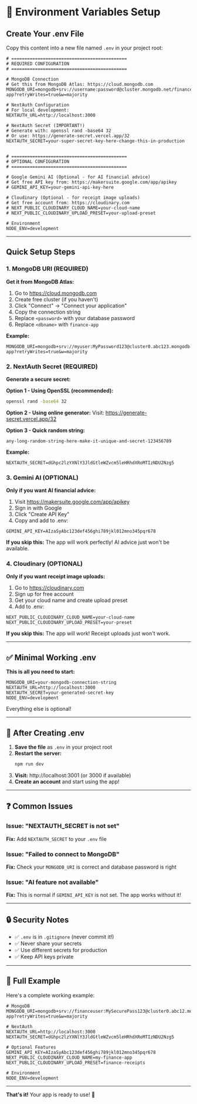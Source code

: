 # 🔧 Environment Variables Setup

## Create Your .env File

Copy this content into a new file named `.env` in your project root:

```env
# ============================================
# REQUIRED CONFIGURATION
# ============================================

# MongoDB Connection
# Get this from MongoDB Atlas: https://cloud.mongodb.com
MONGODB_URI=mongodb+srv://username:password@cluster.mongodb.net/finance-app?retryWrites=true&w=majority

# NextAuth Configuration
# For local development:
NEXTAUTH_URL=http://localhost:3000

# NextAuth Secret (IMPORTANT!)
# Generate with: openssl rand -base64 32
# Or use: https://generate-secret.vercel.app/32
NEXTAUTH_SECRET=your-super-secret-key-here-change-this-in-production


# ============================================
# OPTIONAL CONFIGURATION
# ============================================

# Google Gemini AI (Optional - for AI financial advice)
# Get free API key from: https://makersuite.google.com/app/apikey
# GEMINI_API_KEY=your-gemini-api-key-here

# Cloudinary (Optional - for receipt image uploads)
# Get free account from: https://cloudinary.com
# NEXT_PUBLIC_CLOUDINARY_CLOUD_NAME=your-cloud-name
# NEXT_PUBLIC_CLOUDINARY_UPLOAD_PRESET=your-upload-preset

# Environment
NODE_ENV=development
```

---

## Quick Setup Steps

### 1. **MongoDB URI** (REQUIRED)

**Get it from MongoDB Atlas:**
1. Go to https://cloud.mongodb.com
2. Create free cluster (if you haven't)
3. Click "Connect" → "Connect your application"
4. Copy the connection string
5. Replace `<password>` with your database password
6. Replace `<dbname>` with `finance-app`

**Example:**
```env
MONGODB_URI=mongodb+srv://myuser:MyPassword123@cluster0.abc123.mongodb.net/finance-app?retryWrites=true&w=majority
```

### 2. **NextAuth Secret** (REQUIRED)

**Generate a secure secret:**

**Option 1 - Using OpenSSL (recommended):**
```bash
openssl rand -base64 32
```

**Option 2 - Using online generator:**
Visit: https://generate-secret.vercel.app/32

**Option 3 - Quick random string:**
```
any-long-random-string-here-make-it-unique-and-secret-123456789
```

**Example:**
```env
NEXTAUTH_SECRET=dGhpc2lzYXNlY3JldGtleWZvcm5leHRhdXRoMTIzNDU2Nzg5
```

### 3. **Gemini AI** (OPTIONAL)

**Only if you want AI financial advice:**

1. Visit https://makersuite.google.com/app/apikey
2. Sign in with Google
3. Click "Create API Key"
4. Copy and add to .env:
```env
GEMINI_API_KEY=AIzaSyAbc123def456ghi789jkl012mno345pqr678
```

**If you skip this:** The app will work perfectly! AI advice just won't be available.

### 4. **Cloudinary** (OPTIONAL)

**Only if you want receipt image uploads:**

1. Go to https://cloudinary.com
2. Sign up for free account
3. Get your cloud name and create upload preset
4. Add to .env:
```env
NEXT_PUBLIC_CLOUDINARY_CLOUD_NAME=your-cloud-name
NEXT_PUBLIC_CLOUDINARY_UPLOAD_PRESET=your-preset
```

**If you skip this:** The app will work! Receipt uploads just won't work.

---

## ✅ Minimal Working .env

**This is all you need to start:**

```env
MONGODB_URI=your-mongodb-connection-string
NEXTAUTH_URL=http://localhost:3000
NEXTAUTH_SECRET=your-generated-secret-key
NODE_ENV=development
```

Everything else is optional!

---

## 🚀 After Creating .env

1. **Save the file** as `.env` in your project root
2. **Restart the server:**
   ```bash
   npm run dev
   ```
3. **Visit:** http://localhost:3001 (or 3000 if available)
4. **Create an account** and start using the app!

---

## ❓ Common Issues

### **Issue: "NEXTAUTH_SECRET is not set"**
**Fix:** Add `NEXTAUTH_SECRET` to your `.env` file

### **Issue: "Failed to connect to MongoDB"**
**Fix:** Check your `MONGODB_URI` is correct and database password is right

### **Issue: "AI feature not available"**
**Fix:** This is normal if `GEMINI_API_KEY` is not set. The app works without it!

---

## 🔒 Security Notes

- ✅ `.env` is in `.gitignore` (never commit it!)
- ✅ Never share your secrets
- ✅ Use different secrets for production
- ✅ Keep API keys private

---

## 📝 Full Example

Here's a complete working example:

```env
# MongoDB
MONGODB_URI=mongodb+srv://financeuser:MySecurePass123@cluster0.abc12.mongodb.net/finance-app?retryWrites=true&w=majority

# NextAuth
NEXTAUTH_URL=http://localhost:3000
NEXTAUTH_SECRET=dGhpc2lzYXNlY3JldGtleWZvcm5leHRhdXRoMTIzNDU2Nzg5

# Optional Features
GEMINI_API_KEY=AIzaSyAbc123def456ghi789jkl012mno345pqr678
NEXT_PUBLIC_CLOUDINARY_CLOUD_NAME=my-finance-app
NEXT_PUBLIC_CLOUDINARY_UPLOAD_PRESET=finance-receipts

# Environment
NODE_ENV=development
```

---

**That's it!** Your app is ready to use! 🎉

